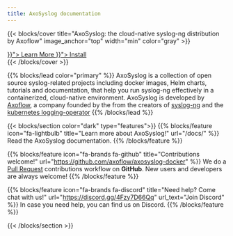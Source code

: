 ```yaml
---
title: AxoSyslog documentation
---
```


{{< blocks/cover title="AxoSyslog: the cloud-native syslog-ng distribution by Axoflow" image_anchor="top" width="min" color="gray" >}}
<div class="mx-auto">
	<a class="btn btn-lg btn-primary mr-3 mb-4" href="{{< relref "/docs/" >}}">
		Learn More <i class="fa-solid fa-circle-right ml-2"></i>
	</a>
	<a class="btn btn-lg btn-secondary mr-3 mb-4" href="{{< relref "/docs/install/" >}}">
		Install <i class="fa-brands fa-github ml-2 "></i>
	</a>
</div>
{{< /blocks/cover >}}

{{% blocks/lead color="primary" %}}
AxoSyslog is a collection of open source syslog-related projects including docker images, Helm charts, tutorials and documentation, that help you run syslog-ng effectively in a containerized, cloud-native environment. AxoSyslog is developed by [Axoflow](https://axoflow.com), a company founded by the from the creators of <a href="https://github.com/syslog-ng/syslog-ng/">syslog-ng</a> and the <a href="https://kube-logging.github.io">kubernetes logging-operator</a>
{{% /blocks/lead %}}

{{< blocks/section color="dark" type="features">}}
{{% blocks/feature icon="fa-lightbulb" title="Learn more about AxoSyslog!" url="/docs/" %}}
Read the AxoSyslog documentation.
{{% /blocks/feature %}}

{{% blocks/feature icon="fa-brands fa-github" title="Contributions welcome!" url="https://github.com/axoflow/axosyslog-docker" %}}
We do a [Pull Request](https://github.com/axoflow/axosyslog-docker/pulls) contributions workflow on **GitHub**. New users and developers are always welcome!
{{% /blocks/feature %}}

{{% blocks/feature icon="fa-brands fa-discord" title="Need help? Come chat with us!" url="https://discord.gg/4Fzy7D66Qq" url_text="Join Discord" %}}
In case you need help, you can find us on Discord.
{{% /blocks/feature %}}

{{< /blocks/section >}}
